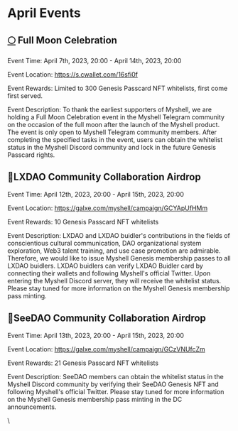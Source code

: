 # April Events

## [🌕](https://emojipedia.org/full-moon/) Full Moon Celebration

Event Time: April 7th, 2023, 20:00 - April 14th, 2023, 20:00

Event Location: https://s.cwallet.com/16sfi0f

Event Rewards: Limited to 300 Genesis Passcard NFT whitelists, first come first served.

Event Description: To thank the earliest supporters of Myshell, we are holding a Full Moon Celebration event in the Myshell Telegram community on the occasion of the full moon after the launch of the Myshell product. The event is only open to Myshell Telegram community members. After completing the specified tasks in the event, users can obtain the whitelist status in the Myshell Discord community and lock in the future Genesis Passcard rights.

## 🤝LXDAO Community Collaboration Airdrop

Event Time: April 12th, 2023, 20:00 - April 15th, 2023, 20:00

Event Location: https://galxe.com/myshell/campaign/GCYApUfHMm

Event Rewards: 10 Genesis Passcard NFT whitelists

Event Description: LXDAO and LXDAO buidler's contributions in the fields of conscientious cultural communication, DAO organizational system exploration, Web3 talent training, and use case promotion are admirable. Therefore, we would like to issue Myshell Genesis membership passes to all LXDAO buidlers. LXDAO buidlers can verify LXDAO Buidler card by connecting their wallets and following Myshell's official Twitter. Upon entering the Myshell Discord server, they will receive the whitelist status. Please stay tuned for more information on the Myshell Genesis membership pass minting.

## 🤝SeeDAO Community Collaboration Airdrop

Event Time: April 13th, 2023, 20:00 - April 15th, 2023, 20:00

Event Location: https://galxe.com/myshell/campaign/GCzVNUfcZm

Event Rewards: 21 Genesis Passcard NFT whitelists

Event Description: SeeDAO members can obtain the whitelist status in the Myshell Discord community by verifying their SeeDAO Genesis NFT and following Myshell's official Twitter. Please stay tuned for more information on the Myshell Genesis membership pass minting in the DC announcements.

\
